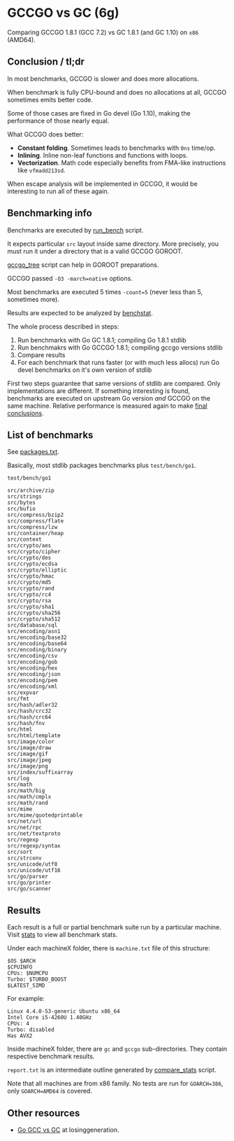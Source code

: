 # GCCGO vs GC (6g)

Comparing GCCGO 1.8.1 (GCC 7.2) vs GC 1.8.1 (and GC 1.10) on `x86` (AMD64).

## Conclusion / tl;dr

In most benchmarks, GCCGO is slower and does more allocations.

When benchmark is fully CPU-bound and does no allocations at all, GCCGO
sometimes emits better code.

Some of those cases are fixed in Go devel (Go 1.10), making the performance of those
nearly equal.

What GCCGO does better:
* **Constant folding**. Sometimes leads to benchmarks with `0ns` time/op.
* **Inlining**. Inline non-leaf functions and functions with loops.
* **Vectorization**. Math code especially benefits from FMA-like instructions like `vfmadd213sd`.

When escape analysis will be implemented in GCCGO, it would be interesting to
run all of these again.

## Benchmarking info

Benchmarks are executed by [run_bench](run_bench) script.

It expects particular `src` layout inside same directory. More precisely,
you must run it under a directory that is a valid GCCGO GOROOT.

[gccgo_tree](gccgo_tree) script can help in GOROOT preparations.

GCCGO passed `-O3 -march=native` options.

Most benchmarks are executed 5 times `-count=5` (never less than 5, sometimes more).

Results are expected to be analyzed by [benchstat](https://godoc.org/golang.org/x/perf/cmd/benchstat).

The whole process described in steps:
1. Run benchmarks with Go GC 1.8.1; compiling Go 1.8.1 stdlib
2. Run benchmakrs with Go GCCGO 1.8.1; compiling gccgo versions stdlib
3. Compare results
4. For each benchmark that runs faster (or with much less allocs) run Go devel benchmarks on it's own version of stdlib

First two steps guarantee that same versions of stdlib are compared. Only implementations are different.
If something interesting is found, benchmarks are executed on upstream Go version *and* GCCGO on the same machine.
Relative performance is measured again to make [final conclusions](human-readable).

## List of benchmarks

See [packages.txt](packages.txt).

Basically, most stdlib packages benchmarks plus `test/bench/go1`.

```
test/bench/go1

src/archive/zip
src/strings
src/bytes
src/bufio
src/compress/bzip2
src/compress/flate
src/compress/lzw
src/container/heap
src/context
src/crypto/aes
src/crypto/cipher
src/crypto/des
src/crypto/ecdsa
src/crypto/elliptic
src/crypto/hmac
src/crypto/md5
src/crypto/rand
src/crypto/rc4
src/crypto/rsa
src/crypto/sha1
src/crypto/sha256
src/crypto/sha512
src/database/sql
src/encoding/asn1
src/encoding/base32
src/encoding/base64
src/encoding/binary
src/encoding/csv
src/encoding/gob
src/encoding/hex
src/encoding/json
src/encoding/pem
src/encoding/xml
src/expvar
src/fmt
src/hash/adler32
src/hash/crc32
src/hash/crc64
src/hash/fnv
src/html
src/html/template
src/image/color
src/image/draw
src/image/gif
src/image/jpeg
src/image/png
src/index/suffixarray
src/log
src/math
src/math/big
src/math/cmplx
src/math/rand
src/mime
src/mime/quotedprintable
src/net/url
src/net/rpc
src/net/textproto
src/regexp
src/regexp/syntax
src/sort
src/strconv
src/unicode/utf8
src/unicode/utf16
src/go/parser
src/go/printer
src/go/scanner
```

## Results

Each result is a full or partial benchmark suite run by a particular machine.  
Visit [stats](stats) to view all benchmark stats.

Under each machineX folder, there is `machine.txt` file of this structure:
```
$OS $ARCH
$CPUINFO
CPUs: $NUMCPU
Turbo: $TURBO_BOOST
$LATEST_SIMD
```

For example:
```
Linux 4.4.0-53-generic Ubuntu x86_64
Intel Core i5-4260U 1.40GHz
CPUs: 4
Turbo: disabled
Has AVX2
```

Inside machineX folder, there are `gc` and `gccgo` sub-directories.
They contain respective benchmark results.

`report.txt` is an intermediate outline generated by [compare_stats](compare_stats) script.

Note that all machines are from x86 family.
No tests are run for `GOARCH=386`, only `GOARCH=AMD64` is covered.

## Other resources

* [Go GCC vs GC](http://losinggeneration.com/2016/01/11/go-gcc-vs-gc/) at losinggeneration.
